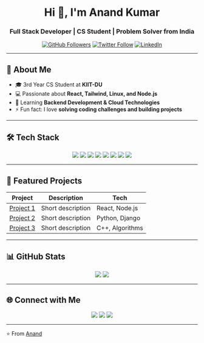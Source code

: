 <h1 align="center">Hi 👋, I'm Anand Kumar</h1>
<h3 align="center">Full Stack Developer | CS Student | Problem Solver from India</h3>

<p align="center">
  <a href="https://github.com/anand-1812"><img src="https://img.shields.io/github/followers/anand-1812?label=Follow&style=social" alt="GitHub Followers" /></a>
  <a href="https://twitter.com/Anand_Kumar1812"><img src="https://img.shields.io/twitter/follow/Anand_Kumar1812?style=social" alt="Twitter Follow" /></a>
  <a href="https://linkedin.com/in/anand-kumar-6b3255373/"><img src="https://img.shields.io/badge/LinkedIn-Connect-blue?style=flat&logo=linkedin" alt="LinkedIn" /></a>
</p>

---

## 🚀 About Me
- 🎓 3rd Year CS Student at **KIIT-DU**  
- 💻 Passionate about **React, Tailwind, Linux, and Node.js**  
- 🌱 Learning **Backend Development & Cloud Technologies**  
- ⚡ Fun fact: I love **solving coding challenges and building projects**

---

## 🛠️ Tech Stack
<p align="center">
  <img src="https://img.shields.io/badge/C++-00599C?style=for-the-badge&logo=cplusplus" />
  <img src="https://img.shields.io/badge/Python-3776AB?style=for-the-badge&logo=python" />
  <img src="https://img.shields.io/badge/JavaScript-F7DF1E?style=for-the-badge&logo=javascript" />
  <img src="https://img.shields.io/badge/React-61DAFB?style=for-the-badge&logo=react" />
  <img src="https://img.shields.io/badge/Node.js-339933?style=for-the-badge&logo=node.js" />
  <img src="https://img.shields.io/badge/Express-000000?style=for-the-badge&logo=express" />
  <img src="https://img.shields.io/badge/Git-F05032?style=for-the-badge&logo=git" />
  <img src="https://img.shields.io/badge/Neovim-57A143?style=for-the-badge&logo=neovim" />
</p>

---

## 📌 Featured Projects
| Project | Description | Tech |
|---------|-------------|------|
| [Project 1](https://github.com/[YourUsername]/[Repo]) | Short description | React, Node.js |
| [Project 2](https://github.com/[YourUsername]/[Repo]) | Short description | Python, Django |
| [Project 3](https://github.com/[YourUsername]/[Repo]) | Short description | C++, Algorithms |

---

## 📊 GitHub Stats
<p align="center">
  <img src="https://github-readme-stats.vercel.app/api?username=anand-1812&show_icons=true&theme=tokyonight" />
  <img src="https://github-readme-stats.vercel.app/api/top-langs/?username=anand-1812&layout=compact&theme=tokyonight" />
</p>

---

## 🌐 Connect with Me
<p align="center">
  <a href="https://linkedin.com/in/anand-kumar-6b3255373/"><img src="https://img.shields.io/badge/-LinkedIn-blue?style=for-the-badge&logo=linkedin" /></a>
  <a href="mailto:anand.work2005@gmail.com"><img src="https://img.shields.io/badge/-Gmail-D14836?style=for-the-badge&logo=gmail&logoColor=white" /></a>
  <a href="https://twitter.com/Anand_Kumar1812"><img src="https://img.shields.io/badge/-Twitter-1DA1F2?style=for-the-badge&logo=twitter" /></a>
</p>

---

⭐️ From [Anand](https://github.com/anand-1812)
